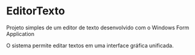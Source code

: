 # EditorTexto

Projeto simples de um editor de texto desenvolvido com o Windows Form Application

O sistema permite editar textos em uma interface gráfica unificada.
